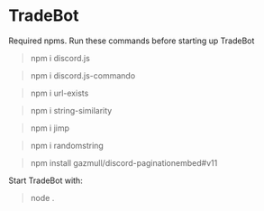 # TradeBot

Required npms. Run these commands before starting up TradeBot
  >npm i discord.js
  
  >npm i discord.js-commando
  
  >npm i url-exists
  
  >npm i string-similarity
  
  >npm i jimp
  
  >npm i randomstring
  
  >npm install gazmull/discord-paginationembed#v11
  
Start TradeBot with:
  >node .  
